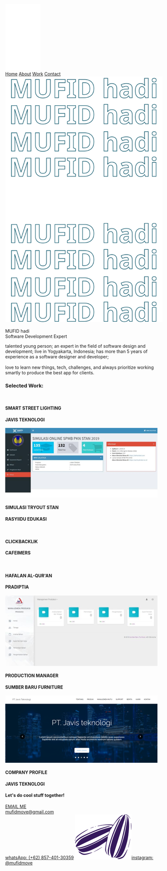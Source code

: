 <!DOCTYPE html>
<html
    class="w-mod-js wf-montserrat-n1-active wf-montserrat-n2-active wf-montserrat-n3-active wf-montserrat-n4-active wf-montserrat-n5-active wf-montserrat-n6-active wf-montserrat-n7-active wf-montserrat-n8-active wf-montserrat-n9-active wf-montserrat-i6-active wf-montserrat-i9-active wf-montserrat-i2-active wf-montserrat-i5-active wf-montserrat-i3-active wf-montserrat-i1-active wf-montserrat-i7-active wf-montserrat-i4-active wf-montserrat-i8-active wf-active"
>
    <head>
        <meta http-equiv="Content-Type" content="text/html; charset=UTF-8" />
        <title>Mufid's Profile</title>
        <meta content="width=device-width, initial-scale=1" name="viewport" />
        <link href="./assets/mufids-profile.webflow.93b19cccc.css" rel="stylesheet" type="text/css" />
        <script src="./assets/webfont.js.download" type="text/javascript"></script>
        <link rel="stylesheet" href="./assets/css" media="all" />
        <script type="text/javascript">
            WebFont.load({ google: { families: ["Montserrat:100,100italic,200,200italic,300,300italic,400,400italic,500,500italic,600,600italic,700,700italic,800,800italic,900,900italic"] } });
        </script>
        <!--[if lt IE 9]><script src="https://cdnjs.cloudflare.com/ajax/libs/html5shiv/3.7.3/html5shiv.min.js" type="text/javascript"></script><![endif]-->
        <script type="text/javascript">
            !(function (o, c) {
                var n = c.documentElement,
                    t = " w-mod-";
                (n.className += t + "js"), ("ontouchstart" in o || (o.DocumentTouch && c instanceof DocumentTouch)) && (n.className += t + "touch");
            })(window, document);
        </script>
        <link href="img/logo-white.png" rel="shortcut icon" type="image/x-icon" />
        <link href="img/logo-white.png" rel="apple-touch-icon" />
    </head>
    <body class="body">
        <div data-collapse="medium" data-animation="default" data-duration="400" role="banner" class="navbar w-nav">
            <div class="container w-container">
                <a href="#" class="w-nav-brand"><img src="./assets/60c8e861a0432d1f96ebb548_logo-white.svg" loading="lazy" alt="" class="logo" /></a>
                <nav role="navigation" class="nav-menu w-nav-menu">
                    <a href="#home" class="nav-link w-nav-link w--current" style="max-width: 728px;">Home</a>
                    <a href="#about" class="nav-link-2 w-nav-link" style="max-width: 728px;">About</a>
                    <a href="#portofolio" class="nav-link-3 w-nav-link" style="max-width: 728px;">Work</a>
                    <a href="#contact" class="nav-link-3 w-nav-link" style="max-width: 728px;">Contact</a>
                </nav>
                <div class="menu-button w-nav-button" style="-webkit-user-select: text;" aria-label="menu" role="button" tabindex="0" aria-controls="w-nav-overlay-0" aria-haspopup="menu" aria-expanded="false">
                    <div class="w-icon-nav-menu"></div>
                </div>
            </div>
            <div class="w-nav-overlay" data-wf-ignore="" id="w-nav-overlay-0"></div>
        </div>
        <div id="home" class="home">
            <div id="w-node-d4dc43b3-699f-990e-4dda-ac02fdb27056-847236f8" class="main-logo">
                <img src="./assets/60c8eafdd5503e467b091def_name line.svg" loading="lazy" alt="" class="image main-logo-back" />
                <img
                    src="./assets/60c8eafd23d40e279aae88c1_photo.png"
                    loading="lazy"
                    srcset="https://uploads-ssl.webflow.com/60c8e760d87c4448827236f7/60c8eafd23d40e279aae88c1_photo-p-500.png 500w, https://uploads-ssl.webflow.com/60c8e760d87c4448827236f7/60c8eafd23d40e279aae88c1_photo.png 683w"
                    sizes="(max-width: 479px) 90vw, 242.09375px"
                    alt=""
                    class="image-2 main-logo-midle"
                />
                <div class="main-logo-text-top">MUFID hadi</div>
                <div class="main-logo-text-bottom">Software Development Expert</div>
            </div>
        </div>
        <div id="about" class="about">
            <p class="paragraph">
                talented young person; an expert in the field of software design and development; live in Yogyakarta, Indonesia; has more than 5 years of experience as a software designer and developer;<br />
                <br />
                love to learn new things, tech, challenges, and always prioritize working smartly to produce the best app for clients.
            </p>
        </div>
        <div id="portofolio" class="portofolio">
            <div class="w-container">
                <h3 class="section-tittle">Selected Work:</h3>
                <div class="w-layout-grid grid">
                    <div class="card">
                        <div class="card-img">
                            <img
                                src="./assets/60cb1f3cc5d7f2cfcfc6d1d1_javis_smart_pju.png"
                                loading="lazy"
                                alt=""
                                sizes="375.09375px"
                                srcset="
                                    https://uploads-ssl.webflow.com/60c8e760d87c4448827236f7/60cb1f3cc5d7f2cfcfc6d1d1_javis_smart_pju-p-500.png   500w,
                                    https://uploads-ssl.webflow.com/60c8e760d87c4448827236f7/60cb1f3cc5d7f2cfcfc6d1d1_javis_smart_pju-p-800.png   800w,
                                    https://uploads-ssl.webflow.com/60c8e760d87c4448827236f7/60cb1f3cc5d7f2cfcfc6d1d1_javis_smart_pju-p-1080.png 1080w
                                "
                                class="card-img-image"
                            />
                        </div>
                        <div class="card-txt">
                            <h4 class="card-tittle">SMART STREET LIGHTING</h4>
                            <h4 class="card-subtittle">JAVIS TEKNOLOGI</h4>
                        </div>
                    </div>
                    <div class="card">
                        <div class="card-img"><img src="./assets/60c9490fbf006f2b4e240f3e_rasyiidu_simulasi_tryout.png" loading="lazy" alt="" class="card-img-image" /></div>
                        <div class="card-txt">
                            <h4 class="card-tittle">SIMULASI TRYOUT STAN</h4>
                            <h4 class="card-subtittle">RASYIIDU EDUKASI</h4>
                        </div>
                    </div>
                    <div class="card">
                        <div class="card-img">
                            <img
                                src="./assets/60cb1f3cda9e52d2d181115f_cafeimers_click_backlink.png"
                                loading="lazy"
                                alt=""
                                sizes="372.6875px"
                                srcset="https://uploads-ssl.webflow.com/60c8e760d87c4448827236f7/60cb1f3cda9e52d2d181115f_cafeimers_click_backlink-p-500.png 500w"
                                class="card-img-image"
                            />
                        </div>
                        <div class="card-txt">
                            <h4 class="card-tittle">CLICKBACKLIK</h4>
                            <h4 class="card-subtittle">CAFEIMERS</h4>
                        </div>
                    </div>
                    <div class="card">
                        <div class="card-img">
                            <img
                                src="./assets/60cb1fc3e6b1c3b69274a3b9_hafalan_quran.png"
                                loading="lazy"
                                alt=""
                                sizes="354.32293701171875px"
                                srcset="https://uploads-ssl.webflow.com/60c8e760d87c4448827236f7/60cb1fc3e6b1c3b69274a3b9_hafalan_quran-p-500.png 500w"
                                class="card-img-image"
                            />
                        </div>
                        <div class="card-txt">
                            <h4 class="card-tittle">HAFALAN AL-QUR'AN</h4>
                            <h4 class="card-subtittle">PRADIPTIA</h4>
                        </div>
                    </div>
                    <div class="card">
                        <div class="card-img"><img src="./assets/60c9490fe80467723ba83fa3_sbf_manajemen_poduksi.png" loading="lazy" alt="" class="card-img-image" /></div>
                        <div class="card-txt">
                            <h4 class="card-tittle">PRODUCTION MANAGER</h4>
                            <h4 class="card-subtittle">SUMBER BARU FURNITURE</h4>
                        </div>
                    </div>
                    <div class="card">
                        <div class="card-img"><img src="./assets/60c9490fc405a05851c7d58e_javis_company_profile.png" loading="lazy" alt="" class="card-img-image" /></div>
                        <div class="card-txt">
                            <h4 class="card-tittle">COMPANY PROFILE</h4>
                            <h4 class="card-subtittle">JAVIS TEKNOLOGI</h4>
                        </div>
                    </div>
                </div>
            </div>
        </div>
        <div id="contact" class="contact">
            <div class="footer-center">
                <h4 class="heading contact-tittle">Let's do cool stuff together!</h4>
                <a href="mailto:mufidmove@gmail.com?subject=let%27s%20do%20a%20project" class="email-btn w-inline-block">
                    <div class="email-btn-top">EMAIL ME</div>
                    <div class="email-btn-bottom">mufidmove@gmail.com</div>
                </a>
                <div class="div-block">
                    <a href="http://wa.me/6285740130359?text=lets%20do%20a%20project" target="_blank" class="contact-link">whatsApp: (+62) 857-401-30359</a>
                    <img src="./assets/60c9ac9c2268d0520dd0c563_kuaci.svg" loading="lazy" alt="" class="kuaci-logo" /><a href="http://instagram.com/mufidmove" target="_blank" class="contact-link">instagram: @mufidmove</a>
                </div>
            </div>
        </div>
        <script src="./assets/jquery-3.5.1.min.dc5e7f18c8.js.download" type="text/javascript" integrity="sha256-9/aliU8dGd2tb6OSsuzixeV4y/faTqgFtohetphbbj0=" crossorigin="anonymous"></script>
        <script src="./assets/webflow.6181cd8a7.js.download" type="text/javascript"></script>
        <!--[if lte IE 9]><script src="//cdnjs.cloudflare.com/ajax/libs/placeholders/3.0.2/placeholders.min.js"></script><![endif]-->
    </body>
</html>
